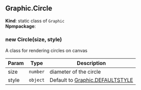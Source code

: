 <a name="Graphic.Circle"></a>

## Graphic.Circle
**Kind**: static class of <code>Graphic</code>  
**Npmpackage**:   
<a name="new_Graphic.Circle_new"></a>

### new Circle(size, style)
A class for rendering circles on canvas


| Param | Type | Description |
| --- | --- | --- |
| size | <code>number</code> | diameter of the circle |
| style | <code>object</code> | Default to [Graphic.DEFAULTSTYLE](Graphic.DEFAULTSTYLE) |

